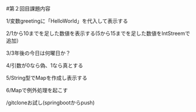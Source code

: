 #第２回目課題内容

1/変数greetingに「HelloWorld」を代入して表示する

2/1から10までを足した数値を表示する(5から15までを足した数値をIntStreemで追加）

3/3年後の今日は何曜日か？

4/引数が0なら偽、1なら真とする

5/String型でMapを作成し表示する

6/Mapで例外処理を起こす

/gitcloneお試し(springbootからpush)


